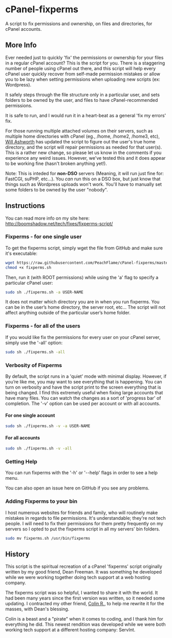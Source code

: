 # cPanel-fixperms
A script to fix permissions and ownership, on files and directories, for cPanel accounts.

## More Info
Ever needed just to quickly 'fix' the permissions or ownership for your files in a regular cPanel account? This is the script for you. There is a staggering number of people using cPanel out there, and this script will help every cPanel user quickly recover from self-made permission mistakes or allow you to be lazy when setting permissions when uploading new scripts (ex: Wordpress).

It safely steps through the file structure only in a particular user, and sets folders to be owned by the user, and files to have cPanel-recommended permissions.

It is safe to run, and I would run it in a heart-beat as a general 'fix my errors' fix.

For those running multiple attached volumes on their servers, such as multiple home directories with cPanel (eg., /home, /home2, /home3, etc), [Will Ashworth](http://www.williamashworth.com) has updated the script to figure out the user's true home directory, and the script will repair permissions as needed for that user(s). This is a rather new change, so please let us know in the comments if you experience any weird issues. However, we've tested this and it does appear to be working fine (hasn't broken anything yet!).

Note: This is inteded for **non-DSO** servers (Meaning, it will run just fine for: FastCGI, suPHP, etc...). You _can_ run this on a DSO box, but just know that things such as Wordpress uploads won't work. You'll have to manually set some folders to be owned by the user "nobody".

## Instructions
You can read more info on my site here: http://boomshadow.net/tech/fixes/fixperms-script/

### Fixperms - for one single user

To get the fixperms script, simply wget the file from GitHub and make sure it's executable:

```bash
wget https://raw.githubusercontent.com/PeachFlame/cPanel-fixperms/master/fixperms.sh
chmod +x fixperms.sh
```

Then, run it (with ROOT permissions) while using the 'a' flag to specify a particular cPanel user:
```bash
sudo sh ./fixperms.sh -a USER-NAME
```
It does not matter which directory you are in when you run fixperms. You can be in the user’s home directory, the server root, etc... The script will not affect anything outside of the particular user’s home folder.

### Fixperms - for all of the users
If you would like fix the permissions for every user on your cPanel server, simply use the '-all' option:

```bash
sudo sh ./fixperms.sh -all
```

### Verbosity of Fixperms
By default, the script runs in a 'quiet' mode with minimal display. However, if you’re like me, you may want to see everything that is happening. You can turn on verbosity and have the script print to the screen everything that is being changed. I find this extremely useful when fixing large accounts that have many files. You can watch the changes as a sort of 'progress bar' of completion. The '-v' option can be used per account or with all accounts.

#### For one single account ####
```bash
sudo sh ./fixperms.sh -v -a USER-NAME
```

#### For all accounts ####
```bash
sudo sh ./fixperms.sh -v -all
```

### Getting Help
You can run fixperms with the '-h' or '--help' flags in order to see a help menu.

You can also open an issue here on GitHub if you see any problems.

### Adding Fixperms to your bin
I host numerous websites for friends and family, who will routinely make mistakes in regards to file permissions. It's understandable; they're not tech people. I will need to fix their permissions for them pretty frequently on my servers so I opted to put the fixperms script in all my servers' bin folders.

```bash
sudo mv fixperms.sh /usr/bin/fixperms
```

## History
This script is the spiritual recreation of a cPanel 'fixperms' script originally written by my good friend, Dean Freeman. It was something he developed while we were working together doing tech support at a web hosting company.

The fixperms script was so helpful, I wanted to share it with the world. It had been many years since the first version was written, so it needed some updating. I contracted my other friend, [Colin R.](https://github.com/colinrd), to help me rewrite it for the masses, with Dean's blessing.

Colin is a beast and a "pirate" when it comes to coding, and I thank him for everything he did. This newest rendition was developed while we were both working tech support at a different hosting company: ServInt.
